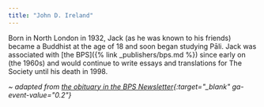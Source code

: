 ```yaml
---
title: "John D. Ireland"
---
```


Born in North London in 1932, Jack (as he was known to his friends) became a Buddhist at the age of 18 and soon began studying Pāli. Jack was associated with [the BPS]({% link _publishers/bps.md %}) since early on (the 1960s) and would continue to write essays and translations for The Society until his death in 1998.

*~ adapted from [the obituary in the BPS Newsletter](https://bps.lk/olib/nl/nl043-u.html#not){:target="_blank"  ga-event-value="0.2"}*
